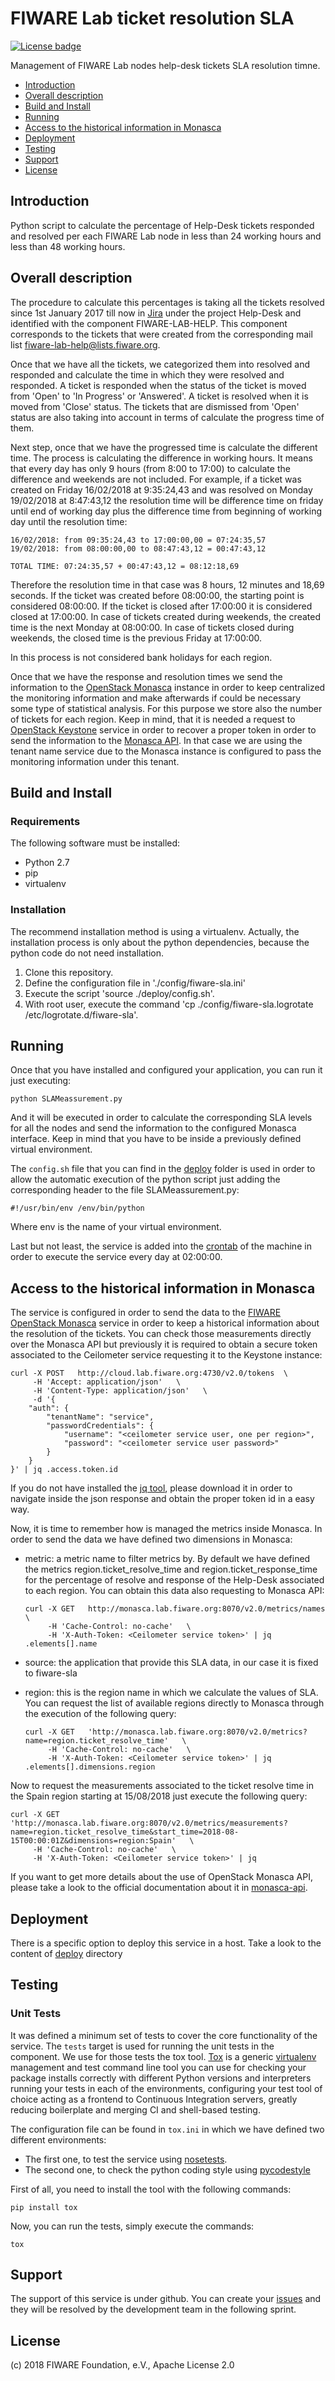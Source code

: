 # FIWARE Lab ticket resolution SLA

[![License badge](https://img.shields.io/badge/license-Apache_2.0-blue.svg)](https://opensource.org/licenses/Apache-2.0)
<!-- [![Build Status](https://travis-ci.org/flopezag/fiware-sla.svg?branch=master)](https://travis-ci.org/flopezag/fiware-sla)
[![Coverage Status](https://coveralls.io/repos/github/flopezag/fiware-sla/badge.svg)](https://coveralls.io/github/flopezag/fiware-sla)
[![Documentation Status](https://readthedocs.org/projects/fiware-sla/badge/?version=latest)](http://fiware-sla.readthedocs.io/en/latest/?badge=latest)
-->

Management of FIWARE Lab nodes help-desk tickets SLA resolution timne.

* [Introduction](#introduction)
* [Overall description](#overall_description)
* [Build and Install](#build-and-install)
* [Running](#running)
* [Access to the historical information in Monasca](#Access_to_the_historical_information_in_Monasca)
* [Deployment](#deployment)
* [Testing](#testing)
* [Support](#support)
* [License](#license)

## Introduction

Python script to calculate the percentage of Help-Desk tickets responded and resolved per each
FIWARE Lab node in less than 24 working hours and less than 48 working hours.

## Overall description

The procedure to calculate this percentages is taking all the tickets resolved
since 1st January 2017 till now in [Jira](https://jira.fiware.org) under the
project Help-Desk and identified with the component FIWARE-LAB-HELP. This component
corresponds to the tickets that were created from the corresponding mail list
fiware-lab-help@lists.fiware.org.

Once that we have all the tickets, we categorized them into resolved and responded
and calculate the time in which they were resolved and responded. A ticket is responded
when the status of the ticket is moved from 'Open' to 'In Progress' or 'Answered'. A
ticket is resolved when it is moved from 'Close' status. The tickets that are dismissed
from 'Open' status are also taking into account in terms of calculate the progress time
of them.

Next step, once that we have the progressed time is calculate the different time. The process
is calculating the difference in working hours. It means that every day has only 9 hours
(from 8:00 to 17:00) to calculate the difference and weekends are not included. For example, if
a ticket was created on Friday 16/02/2018 at 9:35:24,43 and was resolved on Monday 19/02/2018
at 8:47:43,12 the resolution time will be difference time on friday until end of working day
plus the difference time from beginning of working day until the resolution time:

    16/02/2018: from 09:35:24,43 to 17:00:00,00 = 07:24:35,57
    19/02/2018: from 08:00:00,00 to 08:47:43,12 = 00:47:43,12

    TOTAL TIME: 07:24:35,57 + 00:47:43,12 = 08:12:18,69

Therefore the resolution time in that case was 8 hours, 12 minutes and 18,69 seconds. If the
ticket was created before 08:00:00, the starting point is considered 08:00:00. If the ticket is
closed after 17:00:00 it is considered closed at 17:00:00. In case of tickets created during
weekends, the created time is the next Monday at 08:00:00. In case of tickets closed during
weekends, the closed time is the previous Friday at 17:00:00.

In this process is not considered bank holidays for each region.

Once that we have the response and resolution times we send the information to the
[OpenStack Monasca](https://wiki.openstack.org/wiki/Monasca) instance in order to keep centralized
the monitoring information and make afterwards if could be necessary some type of statistical
analysis. For this purpose we store also the number of tickets for each region. Keep in mind,
that it is needed a request to [OpenStack Keystone](https://wiki.openstack.org/wiki/Keystone)
service in order to recover a proper token in order to send the information to the 
[Monasca API](https://github.com/openstack/monasca-api/blob/master/docs/monasca-api-spec.md). 
In that case we are using the tenant name service due to the Monasca instance is configured to 
pass the monitoring information under this tenant.

## Build and Install

### Requirements

The following software must be installed:

* Python 2.7
* pip
* virtualenv

### Installation

The recommend installation method is using a virtualenv. Actually, the
installation process is only about the python dependencies, because the python
code do not need installation.

1. Clone this repository.
1. Define the configuration file in './config/fiware-sla.ini'
1. Execute the script 'source ./deploy/config.sh'.
1. With root user, execute the command 'cp ./config/fiware-sla.logrotate /etc/logrotate.d/fiware-sla'.

## Running

Once that you have installed and configured your application, you can run it
just executing:

    python SLAMeassurement.py

And it will be executed in order to calculate the corresponding SLA levels for all the nodes and
send the information to the configured Monasca interface. Keep in mind that you have to be inside
a previously defined virtual environment.

The ``config.sh`` file that you can find in the [deploy](deploy) folder is used in order to allow
the automatic execution of the python script just adding the corresponding header to the file
SLAMeassurement.py:

    #!/usr/bin/env /env/bin/python

Where env is the name of your virtual environment.

Last but not least, the service is added into the
[crontab](https://manpages.debian.org/jessie/cron/crontab.5.en.html) of the machine in order to
execute the service every day at 02:00:00.

## Access to the historical information in Monasca

The service is configured in order to send the data to the [FIWARE OpenStack Monasca](monasca.lab.fiware.org)
service in order to keep a historical information about the resolution of the tickets. You can check those
measurements directly over the Monasca API but previously it is required to obtain a secure token
associated to the Ceilometer service requesting it to the Keystone instance:

```console
curl -X POST   http://cloud.lab.fiware.org:4730/v2.0/tokens  \
     -H 'Accept: application/json'   \
     -H 'Content-Type: application/json'   \
     -d '{
    "auth": {
        "tenantName": "service",
        "passwordCredentials": {
            "username": "<ceilometer service user, one per region>",
            "password": "<ceilometer service user password>"
        }
    }
}' | jq .access.token.id
```

If you do not have installed the [jq tool](https://stedolan.github.io/jq/), please download it in order to navigate
inside the json response and obtain the proper token id in a easy way.

Now, it is time to remember how is managed the metrics inside Monasca. In order to send the data
we have defined two dimensions in Monasca:

* metric: a metric name to filter metrics by. By default we have defined the metrics region.ticket_resolve_time
  and region.ticket_response_time for the percentage of resolve and response of the Help-Desk associated to each
  region. You can obtain this data also requesting to Monasca API:

  ```console
  curl -X GET   http://monasca.lab.fiware.org:8070/v2.0/metrics/names   \
       -H 'Cache-Control: no-cache'   \
       -H 'X-Auth-Token: <Ceilometer service token>' | jq .elements[].name
  ```

* source: the application that provide this SLA data, in our case it is fixed to fiware-sla
* region: this is the region name in which we calculate the values of SLA. You can request the list of available 
  regions directly to Monasca through the execution of the following query:

  ```console
  curl -X GET   'http://monasca.lab.fiware.org:8070/v2.0/metrics?name=region.ticket_resolve_time'   \
       -H 'Cache-Control: no-cache'   \
       -H 'X-Auth-Token: <Ceilometer service token>' | jq .elements[].dimensions.region
  ```

Now to request the measurements associated to the ticket resolve time in the Spain region starting at 15/08/2018
just execute the following query:

```console
curl -X GET   'http://monasca.lab.fiware.org:8070/v2.0/metrics/measurements?name=region.ticket_resolve_time&start_time=2018-08-15T00:00:01Z&dimensions=region:Spain'   \
     -H 'Cache-Control: no-cache'   \
     -H 'X-Auth-Token: <Ceilometer service token>' | jq
```

If you want to get more details about the use of OpenStack Monasca API, please take a look to the official
documentation about it in [monasca-api](https://github.com/openstack/monasca-api).

## Deployment

There is a specific option to deploy this service in a host. Take a look to
the content of [deploy](deploy/README.md) directory

## Testing

### Unit Tests

It was defined a minimum set of tests to cover the core functionality of the
service. The ``tests`` target is used for running the unit tests in the
component. We use for those tests the tox tool.
[Tox](https://tox.readthedocs.io/en/latest/) is a generic
[virtualenv](https://pypi.python.org/pypi/virtualenv) management and test
command line tool you can use for checking your package installs correctly
with different Python versions and interpreters running your tests in each
of the environments, configuring your test tool of choice acting as a
frontend to Continuous Integration servers, greatly reducing boilerplate and
merging CI and shell-based testing.

The configuration file can be found in ``tox.ini`` in which we have defined two
different environments:

* The first one, to test the service using [nosetests](http://nose.readthedocs.io/en/latest/).
* The second one, to check the python coding style using [pycodestyle](https://pycodestyle.readthedocs.io/en/latest/)

First of all, you need to install the tool with the following commands:

    pip install tox

Now, you can run the tests, simply execute the commands:

    tox

## Support

The support of this service is under github. You can create your [issues](https://github.com/flopezag/fiware-sla/issues/new)
and they will be resolved by the development team in the following sprint.

## License

\(c) 2018 FIWARE Foundation, e.V., Apache License 2.0

